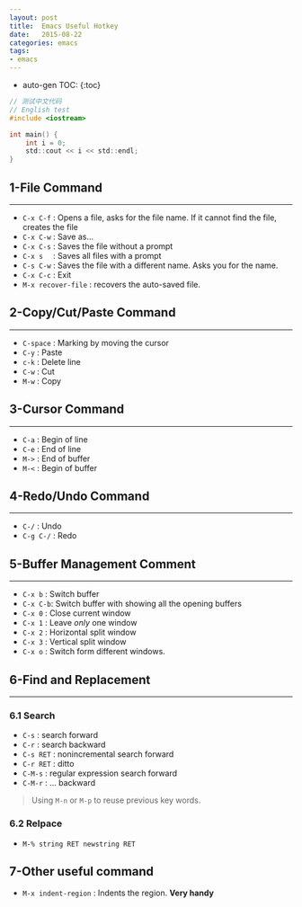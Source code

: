 ```yaml
---
layout: post
title:  Emacs Useful Hotkey
date:   2015-08-22
categories: emacs
tags:
- emacs
---
```

* auto-gen TOC:
{:toc}

~~~ c
// 测试中文代码
// English test
#include <iostream>

int main() {
    int i = 0;
    std::cout << i << std::endl;
}
~~~

## 1-File Command
--------
- `C-x C-f` : Opens a file, asks for the file name. If it cannot find the file, creates the file
- `C-x C-w` : Save as...
- `C-x C-s` : Saves the file without a prompt
- `C-x s  ` : Saves all files with a prompt
- `C-s C-w` : Saves the file with a different name. Asks you for the name.
- `C-x C-c` : Exit
- `M-x recover-file` : recovers the auto-saved file.

## 2-Copy/Cut/Paste Command
----
- `C-space` : Marking by moving the cursor
- `C-y`     : Paste
- `c-k`     : Delete line
- `C-w`     : Cut
- `M-w`     : Copy

## 3-Cursor Command
-----
- `C-a` : Begin of line
- `C-e` : End of line
- `M->` : End of buffer
- `M-<` : Begin of buffer

## 4-Redo/Undo Command
----
- `C-/` : Undo
- `C-g C-/` : Redo

## 5-Buffer Management Comment
----
- `C-x b`  : Switch buffer
- `C-x C-b`: Switch buffer with showing all the opening buffers
- `C-x 0`  : Close current window
- `C-x 1`  : Leave *only* one window
- `C-x 2`  : Horizontal split window
- `C-x 3`  : Vertical split window
- `C-x o`  : Switch form different windows.

## 6-Find and Replacement
--------

### 6.1 Search
- `C-s` : search forward
- `C-r` : search backward
- `C-s RET` : nonincremental search forward
- `C-r RET` : ditto
- `C-M-s` : regular expression search forward
- `C-M-r` : ... backward

> Using `M-n` or `M-p` to reuse previous key words.

### 6.2 Relpace
- `M-% string RET newstring RET`

## 7-Other useful command
- `M-x indent-region` : Indents the region. **Very handy**

